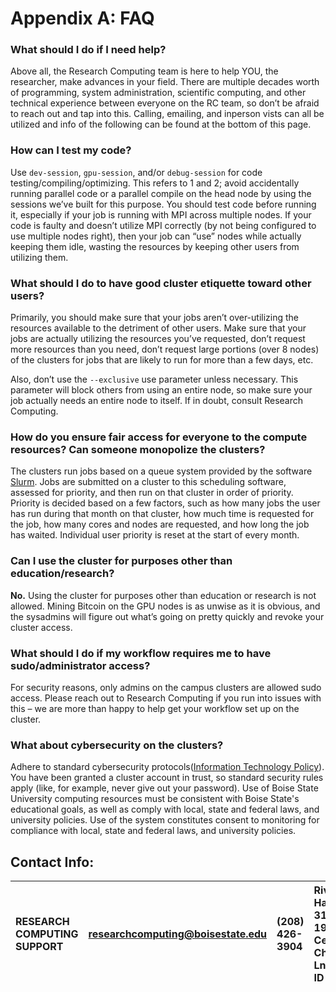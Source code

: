 # Appendix A: FAQ

### **What should I do if I need help?**

Above all, the Research Computing team is here to help YOU, the researcher, make advances in your field. There are multiple decades worth of programming, system administration, scientific computing, and other technical experience between everyone on the RC team, so don’t be afraid to reach out and tap into this. Calling, emailing, and inperson vists can all be utilized and info of the following can be found at the bottom of this page. 

### **How can I test my code?**

Use `dev-session`, `gpu-session`, and/or `debug-session` for code testing/compiling/optimizing. This refers to 1 and 2; avoid accidentally running parallel code or a parallel compile on the head node by using the sessions we’ve built for this purpose. You should test code before running it, especially if your job is running with MPI across multiple nodes. If your code is faulty and doesn’t utilize MPI correctly (by not being configured to use multiple nodes right), then your job can “use” nodes while actually keeping them idle, wasting the resources by keeping other users from utilizing them.

### **What should I do to have good cluster etiquette toward other users?**

Primarily, you should make sure that your jobs aren’t over-utilizing the resources available to the detriment of other users. Make sure that your jobs are actually utilizing the resources you’ve requested, don’t request more resources than you need, don’t request large portions (over 8 nodes) of the clusters for jobs that are likely to run for more than a few days, etc.

Also, don’t use the `--exclusive` use parameter unless necessary. This parameter will block others from using an entire node, so make sure your job actually needs an entire node to itself. If in doubt, consult Research Computing.

### **How do you ensure fair access for everyone to the compute resources? Can someone monopolize the clusters?**

The clusters run jobs based on a queue system provided by the software [Slurm](https://slurm.schedmd.com/documentation.html). Jobs are submitted on a cluster to this scheduling software, assessed for priority, and then run on that cluster in order of priority. Priority is decided based on a few factors, such as how many jobs the user has run during that month on that cluster, how much time is requested for the job, how many cores and nodes are requested, and how long the job has waited. Individual user priority is reset at the start of every month.

### **Can I use the cluster for purposes other than education/research?**

**No.** Using the cluster for purposes other than education or research is not allowed. Mining Bitcoin on the GPU nodes is as unwise as it is obvious, and the sysadmins will figure out what’s going on pretty quickly and revoke your cluster access.

### **What should I do if my workflow requires me to have sudo/administrator access?**

For security reasons, only admins on the campus clusters are allowed sudo access. Please reach out to Research Computing if you run into issues with this – we are more than happy to help get your workflow set up on the cluster.

### **What about cybersecurity on the clusters?**

Adhere to standard cybersecurity protocols([Information Technology Policy](https://www.boisestate.edu/policy/information-technology/information-technology-resource-use/)). You have been granted a cluster account in trust, so standard security rules apply (like, for example, never give out your password). Use of Boise State University computing resources must be consistent with Boise State's educational goals, as well as comply with local, state and federal laws, and university policies. Use of the system constitutes consent to monitoring for compliance with local, state and federal laws, and university policies.

## Contact Info:

|RESEARCH COMPUTING SUPPORT| researchcomputing@boisestate.edu|(208) 426-3904| Riverfront Hall, Suite 319, 1987 W Cesar Chavez Ln, Boise, ID 83725 |
| :---                     | :---                            | :---         | :---                                                                | 
